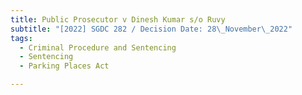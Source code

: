 ```yaml
---
title: Public Prosecutor v Dinesh Kumar s/o Ruvy
subtitle: "[2022] SGDC 282 / Decision Date: 28\_November\_2022"
tags:
  - Criminal Procedure and Sentencing
  - Sentencing
  - Parking Places Act

---
```

